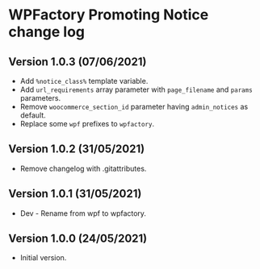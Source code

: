 # WPFactory Promoting Notice change log

## Version 1.0.3 (07/06/2021)
* Add `%notice_class%` template variable.
* Add `url_requirements` array parameter with `page_filename` and `params` parameters.
* Remove `woocommerce_section_id` parameter having `admin_notices` as default.
* Replace some `wpf` prefixes to `wpfactory`.

## Version 1.0.2 (31/05/2021)
* Remove changelog with .gitattributes.

## Version 1.0.1 (31/05/2021)
* Dev - Rename from wpf to wpfactory.

## Version 1.0.0 (24/05/2021)
* Initial version.
